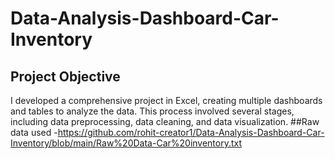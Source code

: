 # Data-Analysis-Dashboard-Car-Inventory
## Project Objective
I developed a comprehensive project in Excel, creating multiple dashboards and tables to analyze the data. This process involved several stages, including data preprocessing, data cleaning, and data visualization.
##Raw data used
-https://github.com/rohit-creator1/Data-Analysis-Dashboard-Car-Inventory/blob/main/Raw%20Data-Car%20inventory.txt
